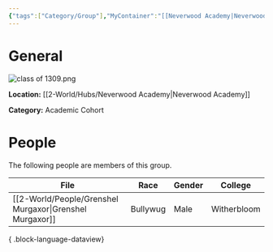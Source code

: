 ```yaml
---
{"tags":["Category/Group"],"MyContainer":"[[Neverwood Academy|Neverwood Academy]]","MyCategory":"Academic Cohort","image":"class of 1309.png","obsidianUIMode":"preview","leader":"Bob","officers":null,"members":null,"initiates":null,"faction":null,"primary_contact":null,"dg-publish":true,"permalink":"/2-world/groups/cohort-of-1309/","dgPassFrontmatter":true,"updated":"2025-09-29T12:15:46.000+01:00"}
---
```



# General

![class of 1309.png](/img/user/z_Assets/classLogos/class%20of%201309.png)

**Location:** [[2-World/Hubs/Neverwood Academy\|Neverwood Academy]]

**Category:** Academic Cohort 


# People

The following people are members of this group.  

| File                                                       | Race     | Gender | College     |
| ---------------------------------------------------------- | -------- | ------ | ----------- |
| [[2-World/People/Grenshel Murgaxor\|Grenshel Murgaxor]] | Bullywug | Male   | Witherbloom |

{ .block-language-dataview}